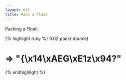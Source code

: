 ```yaml
---
layout: nil
title: Pack a Float
---
```


Packing a Float:

{% highlight ruby %}
0.02.pack(:double)
# => "{\x14\xAEG\xE1z\x94?"
{% endhighlight %}
